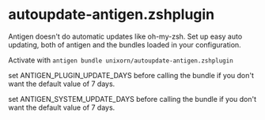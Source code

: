 autoupdate-antigen.zshplugin
============================

Antigen doesn't do automatic updates like oh-my-zsh. Set up easy
auto updating, both of antigen and the bundles loaded in your configuration.

Activate with ```antigen bundle unixorn/autoupdate-antigen.zshplugin```

set ANTIGEN_PLUGIN_UPDATE_DAYS before calling the bundle if you don't want
the default value of 7 days.

set ANTIGEN_SYSTEM_UPDATE_DAYS before calling the bundle if you don't want
the default value of 7 days.
